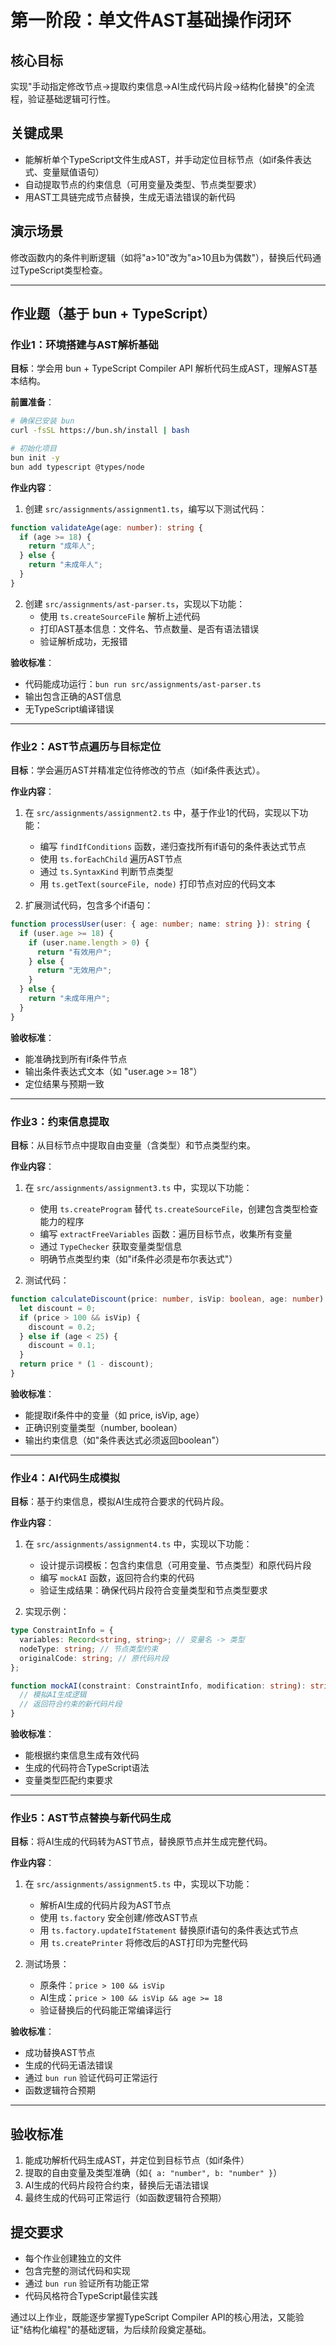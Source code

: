 # 第一阶段：单文件AST基础操作闭环

## 核心目标
实现"手动指定修改节点→提取约束信息→AI生成代码片段→结构化替换"的全流程，验证基础逻辑可行性。

## 关键成果
- 能解析单个TypeScript文件生成AST，并手动定位目标节点（如if条件表达式、变量赋值语句）
- 自动提取节点的约束信息（可用变量及类型、节点类型要求）
- 用AST工具链完成节点替换，生成无语法错误的新代码

## 演示场景
修改函数内的条件判断逻辑（如将"a>10"改为"a>10且b为偶数"），替换后代码通过TypeScript类型检查。

---

## 作业题（基于 bun + TypeScript）

### 作业1：环境搭建与AST解析基础
**目标**：学会用 bun + TypeScript Compiler API 解析代码生成AST，理解AST基本结构。

**前置准备**：
```bash
# 确保已安装 bun
curl -fsSL https://bun.sh/install | bash

# 初始化项目
bun init -y
bun add typescript @types/node
```

**作业内容**：
1. 创建 `src/assignments/assignment1.ts`，编写以下测试代码：
```typescript
function validateAge(age: number): string {
  if (age >= 18) {
    return "成年人";
  } else {
    return "未成年人";
  }
}
```

2. 创建 `src/assignments/ast-parser.ts`，实现以下功能：
   - 使用 `ts.createSourceFile` 解析上述代码
   - 打印AST基本信息：文件名、节点数量、是否有语法错误
   - 验证解析成功，无报错

**验收标准**：
- 代码能成功运行：`bun run src/assignments/ast-parser.ts`
- 输出包含正确的AST信息
- 无TypeScript编译错误

---

### 作业2：AST节点遍历与目标定位
**目标**：学会遍历AST并精准定位待修改的节点（如if条件表达式）。

**作业内容**：
1. 在 `src/assignments/assignment2.ts` 中，基于作业1的代码，实现以下功能：
   - 编写 `findIfConditions` 函数，递归查找所有if语句的条件表达式节点
   - 使用 `ts.forEachChild` 遍历AST节点
   - 通过 `ts.SyntaxKind` 判断节点类型
   - 用 `ts.getText(sourceFile, node)` 打印节点对应的代码文本

2. 扩展测试代码，包含多个if语句：
```typescript
function processUser(user: { age: number; name: string }): string {
  if (user.age >= 18) {
    if (user.name.length > 0) {
      return "有效用户";
    } else {
      return "无效用户";
    }
  } else {
    return "未成年用户";
  }
}
```

**验收标准**：
- 能准确找到所有if条件节点
- 输出条件表达式文本（如 "user.age >= 18"）
- 定位结果与预期一致

---

### 作业3：约束信息提取
**目标**：从目标节点中提取自由变量（含类型）和节点类型约束。

**作业内容**：
1. 在 `src/assignments/assignment3.ts` 中，实现以下功能：
   - 使用 `ts.createProgram` 替代 `ts.createSourceFile`，创建包含类型检查能力的程序
   - 编写 `extractFreeVariables` 函数：遍历目标节点，收集所有变量
   - 通过 `TypeChecker` 获取变量类型信息
   - 明确节点类型约束（如"if条件必须是布尔表达式"）

2. 测试代码：
```typescript
function calculateDiscount(price: number, isVip: boolean, age: number): number {
  let discount = 0;
  if (price > 100 && isVip) {
    discount = 0.2;
  } else if (age < 25) {
    discount = 0.1;
  }
  return price * (1 - discount);
}
```

**验收标准**：
- 能提取if条件中的变量（如 price, isVip, age）
- 正确识别变量类型（number, boolean）
- 输出约束信息（如"条件表达式必须返回boolean"）

---

### 作业4：AI代码生成模拟
**目标**：基于约束信息，模拟AI生成符合要求的代码片段。

**作业内容**：
1. 在 `src/assignments/assignment4.ts` 中，实现以下功能：
   - 设计提示词模板：包含约束信息（可用变量、节点类型）和原代码片段
   - 编写 `mockAI` 函数，返回符合约束的代码
   - 验证生成结果：确保代码片段符合变量类型和节点类型要求

2. 实现示例：
```typescript
type ConstraintInfo = {
  variables: Record<string, string>; // 变量名 -> 类型
  nodeType: string; // 节点类型约束
  originalCode: string; // 原代码片段
};

function mockAI(constraint: ConstraintInfo, modification: string): string {
  // 模拟AI生成逻辑
  // 返回符合约束的新代码片段
}
```

**验收标准**：
- 能根据约束信息生成有效代码
- 生成的代码符合TypeScript语法
- 变量类型匹配约束要求

---

### 作业5：AST节点替换与新代码生成
**目标**：将AI生成的代码转为AST节点，替换原节点并生成完整代码。

**作业内容**：
1. 在 `src/assignments/assignment5.ts` 中，实现以下功能：
   - 解析AI生成的代码片段为AST节点
   - 使用 `ts.factory` 安全创建/修改AST节点
   - 用 `ts.factory.updateIfStatement` 替换原if语句的条件表达式节点
   - 用 `ts.createPrinter` 将修改后的AST打印为完整代码

2. 测试场景：
   - 原条件：`price > 100 && isVip`
   - AI生成：`price > 100 && isVip && age >= 18`
   - 验证替换后的代码能正常编译运行

**验收标准**：
- 成功替换AST节点
- 生成的代码无语法错误
- 通过 `bun run` 验证代码可正常运行
- 函数逻辑符合预期

---

## 验收标准
1. 能成功解析代码生成AST，并定位到目标节点（如if条件）
2. 提取的自由变量及类型准确（如`{ a: "number", b: "number" }`）
3. AI生成的代码片段符合约束，替换后无语法错误
4. 最终生成的代码可正常运行（如函数逻辑符合预期）

## 提交要求
- 每个作业创建独立的文件
- 包含完整的测试代码和实现
- 通过 `bun run` 验证所有功能正常
- 代码风格符合TypeScript最佳实践

通过以上作业，既能逐步掌握TypeScript Compiler API的核心用法，又能验证"结构化编程"的基础逻辑，为后续阶段奠定基础。 